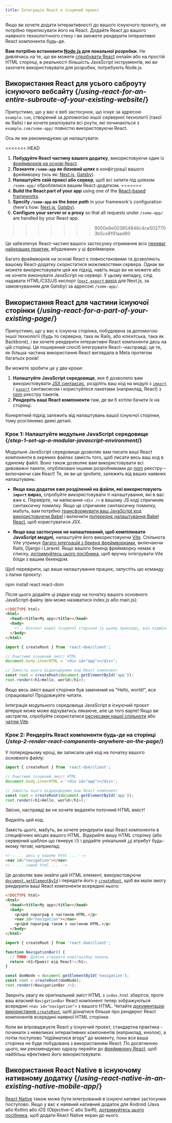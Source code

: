 ```yaml
---
title: Інтеграція React в існуючий проект
---
```


<Intro>

Якщо ви хочете додати інтерактивності до вашого існуючого проєкту, не потрібно переписувати його на React. Додайте React до вашого наявного технологічного стеку і ви зможете рендерити інтерактивні React компоненти будь-де.

</Intro>

<Note>

**Вам потрібно встановити [Node.js](https://nodejs.org/en/) для локальної розробки.** Не дивлячись на те, що ви можете [спробувати React](/learn/installation#try-react) онлайн або на простій HTML сторінці, в реальності більшість JavaScript інструментів, які ви захочете використовувати для розробки, потребують Node.js.

</Note>

## Використання React для усього саброуту існуючого вебсайту {/*using-react-for-an-entire-subroute-of-your-existing-website*/}

Припустимо, що у вас є веб застосунок, що існує за адресою `example.com`, створений за допомогою іншої серверної технології (такої як Rails) і ви хочете реалізувати всі роути, які починаються з `example.com/some-app/` повністю використовуючи React.

Ось як ми рекомендуємо це налаштувати:

<<<<<<< HEAD
1. **Побудуйте React частину вашого додатку**, використовуючи один із [фреймворків на основі React](/learn/start-a-new-react-project).
2. **Позначте `/some-app` як *базовий шлях*** в конфігурації вашого фреймворку (ось як: [Next.js](https://nextjs.org/docs/api-reference/next.config.js/basepath), [Gatsby](https://www.gatsbyjs.com/docs/how-to/previews-deploys-hosting/path-prefix/)).
3. **Налаштуйте свій проксі або сервер**, щоб всі запити під шляхом `/some-app/` оброблялися вашим React-додатком.
=======
1. **Build the React part of your app** using one of the [React-based frameworks](/learn/start-a-new-react-project).
2. **Specify `/some-app` as the *base path*** in your framework's configuration (here's how: [Next.js](https://nextjs.org/docs/app/api-reference/config/next-config-js/basePath), [Gatsby](https://www.gatsbyjs.com/docs/how-to/previews-deploys-hosting/path-prefix/)).
3. **Configure your server or a proxy** so that all requests under `/some-app/` are handled by your React app.
>>>>>>> 9000e6e003854846c4ce5027703b5ce6f81aad80

Це забезпечує React-частині вашого застосунку отримання всіх [переваг найкращих практик](/learn/start-a-new-react-project#can-i-use-react-without-a-framework), вбудованих у ці фреймворки.

Багато фреймворків на основі React є повностековими та дозволяють вашому React-додатку скористатися можливостями сервера. Однак ви можете використовувати цей же підхід, навіть якщо ви не можете або не хочете виконувати JavaScript на сервері. У цьому випадку, слід надавати HTML/CSS/JS експорт ([`next export` вихід](https://nextjs.org/docs/advanced-features/static-html-export) для Next.js, за замовчуванням для Gatsby) за адресою `/some-app/`.

## Використання React для частини існуючої сторінки {/*using-react-for-a-part-of-your-existing-page*/}

Припустимо, що у вас є існуюча сторінка, побудована за допомогою іншої технології (будь то серверна, така як Rails, або клієнтська, така як Backbone), і ви хочете рендерити інтерактивні React компоненти десь на цій сторінці. Це поширений спосіб інтегрувати React--насправді, це те, як більша частина використання React виглядала в Meta протягом багатьох років!

Ви можете зробити це у два кроки:

1. **Налаштуйте JavaScript середовище**, яке б дозволяло вам використовувати [JSX синтаксис](/learn/writing-markup-with-jsx), розділіть ваш код на модулі з [`import`](https://webdoky.org/uk/docs/Web/JavaScript/Reference/Statements/import) / [`export`](https://developer.mozilla.org/en-US/docs/Web/JavaScript/Reference/Statements/export) синтаксисом і користуйтеся пакетами (наприклад, React) з [npm](https://www.npmjs.com/) реєстру пакетів.
2. **Рендеріть ваші React компоненти** там, де ви б хотіли бачити їх на сторінці.

Конкретний підхід залежить від налаштувань вашої існуючої сторінки, тому розглянемо деякі деталі.

### Крок 1: Налаштуйте модульне JavaScript середовище {/*step-1-set-up-a-modular-javascript-environment*/}

Модульне JavaScript середовище дозволяє вам писати ваші React компоненти в окремих файлах замість того, щоб писати весь ваш код в єдиному файлі. Воно також дозволяє вам використовувати всі дивовижні пакети, опубліковані іншими розробниками до [npm](https://www.npmjs.com/) реєстру--включаючи сам React! Те, як ви це зробите, залежить від ваших наявних налаштувань:

* **Якщо ваш додаток вже розділений на файли, які використовують `import` вираз,** спробуйте використовувати ті налаштування, які в вас вже є. Перевірте, чи написання `<div />` в вашому JS коді спричиняє синтаксичну помилку. Якщо це спричиняє синтаксичну помилку, мабуть, вам потрібно [трансформувати ваш JavaScript код використовуючи Babel](https://babeljs.io/setup) і включити [попереднє налаштування Babel React](https://babeljs.io/docs/babel-preset-react), щоб користуватися JSX.

* **Якщо ваш застосунок не налаштований, щоб компілювати JavaScript модулі,** налаштуйте його використовуючи [Vite](https://vitejs.dev/). Спільнота Vite утримує [багато інтеграцій з бекенд фреймворками](https://github.com/vitejs/awesome-vite#integrations-with-backends), включаючи Rails, Django і Laravel. Якщо вашого бекенд фреймворку немає в списку, [дотримуйтесь цього посібника](https://vitejs.dev/guide/backend-integration.html), щоб вручну інтегрувати Vite білди з вашим бекендом.

Щоб перевірити, що ваше налаштування працює, запустіть цю команду з папки проєкту:

<TerminalBlock>
npm install react react-dom
</TerminalBlock>

Після цього додайте ці рядки коду на початку вашого основного JavaScript-файлу (він може називатися index.js або main.js):

<Sandpack>

```html index.html hidden
<!DOCTYPE html>
<html>
  <head><title>My app</title></head>
  <body>
    <!-- Контент вашої існуючої сторінки (у цьому прикладі, він підміняється) -->
  </body>
</html>
```

```js src/index.js active
import { createRoot } from 'react-dom/client';

// Очистимо існуючий зміст HTML
document.body.innerHTML = '<div id="app"></div>';

// Замість нього відрендеримо ваш React компонент
const root = createRoot(document.getElementById('app'));
root.render(<h1>Hello, world</h1>);
```

</Sandpack>

Якщо весь зміст вашої сторінки був замінений на "Hello, world!", все спрацювало! Продовжуйте читати.

<Note>

Інтеграція модульного середовища JavaScript в існуючий проєкт вперше може може відчуватись лякаюче, але це того варте! Якщо ви застрягли, спробуйте скористатися [ресурсами нашої спільноти](/community) або [чатом Vite](https://chat.vitejs.dev/).

</Note>

### Крок 2: Рендеріть React компоненти будь-де на сторінці {/*step-2-render-react-components-anywhere-on-the-page*/}

У попередньому кроці, ви записали цей код на початку вашого основного файлу:

```js
import { createRoot } from 'react-dom/client';

// Очистимо існуючий зміст HTML
document.body.innerHTML = '<div id="app"></div>';

// Замість нього відрендеримо ваш React компонент
const root = createRoot(document.getElementById('app'));
root.render(<h1>Hello, world</h1>);
```

Звісно, насправді ви не хочете видаляти поточний HTML вміст!

Видаліть цей код.

Замість цього, мабуть, ви хочете рендерити ваші React компоненти в специфічних місцях вашого HTML. Відкрийте вашу HTML сторінку (або серверний шаблон що генерує її) і додайте унікальний [`id`](https://developer.mozilla.org/en-US/docs/Web/HTML/Global_attributes/id) атрибут будь-якому тегові, наприклад:

```html
<!-- ... десь у вашому html ... -->
<nav id="navigation"></nav>
<!-- ... інший html ... -->
```

Це дозволяє вам знайти цей HTML елемент, використовуючи [`document.getElementById`](https://developer.mozilla.org/en-US/docs/Web/API/Document/getElementById) і передати його у [`createRoot`](/reference/react-dom/client/createRoot), щоб ви мали змогу рендерити ваші React компоненти всередині нього:

<Sandpack>

```html index.html
<!DOCTYPE html>
<html>
  <head><title>My app</title></head>
  <body>
    <p>Цей параграф є частиною HTML.</p>
    <nav id="navigation"></nav>
    <p>Цей параграф також є частиною HTML.</p>
  </body>
</html>
```

```js src/index.js active
import { createRoot } from 'react-dom/client';

function NavigationBar() {
  // TODO: Дійсно створити навігаційну панель
  return <h1>Привіт від React!</h1>;
}

const domNode = document.getElementById('navigation');
const root = createRoot(domNode);
root.render(<NavigationBar />);
```

</Sandpack>

Зверніть увагу як оригінальний зміст HTML з `index.html` зберігся, проте ваш власний `NavigationBar` React компонент тепер зображуються всередині `<nav id="navigation">` з вашого HTML. Читайте [документацію використання `createRoot`](/reference/react-dom/client/createRoot#rendering-a-page-partially-built-with-react), щоб дізнатися більше про рендерінг React компонентів всередині наявної HTML сторінки.

Коли ви впроваджуєте React у існуючий проєкт, стандартна практика - починати з невеликих інтерактивних компонентів (наприклад, кнопок), а потім поступово "підійматися вгору" до моменту, поки вся ваша сторінка не буде побудована з використанням React. По досягненню цього, ми рекомендуємо одразу перейти до [фреймворку React](/learn/start-a-new-react-project), щоб найбільш ефективно його використовувати.

## Використання React Native в існуючому нативному додатку {/*using-react-native-in-an-existing-native-mobile-app*/}

[React Native](https://reactnative.dev/) також може бути інтегрований в існуючі нативні застосунки поступово. Якщо у вас є наявний нативний додаток для Android (Java або Kotlin) або iOS (Objective-C або Swift), [дотримуйтесь цього посібника](https://reactnative.dev/docs/integration-with-existing-apps), щоб додати React Native екран до нього.
